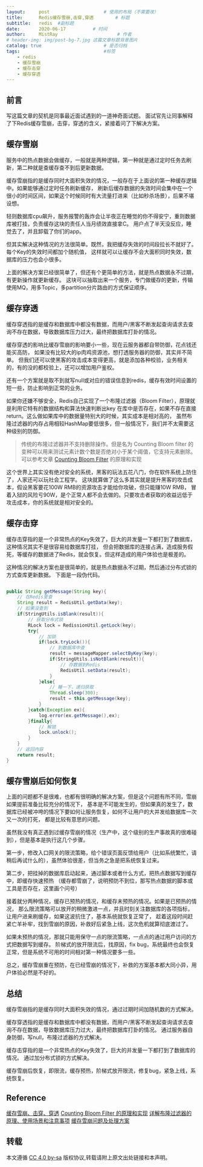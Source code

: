 ```yaml
---
layout:     post                    # 使用的布局（不需要改）
title:      Redis缓存雪崩,击穿,穿透        # 标题 
subtitle:   redis  #副标题
date:       2020-06-17          # 时间
author:     MistRay                      # 作者
# header-img: img/post-bg-7.jpg 这篇文章标题背景图片
catalog: true                       # 是否归档
tags:                               #标签
    - redis
    - 缓存雪崩
    - 缓存击穿
    - 缓存穿透
---
```

## 前言
写这篇文章的契机是同事最近面试遇到的一道神奇面试题。
面试官先让同事解释了下Redis缓存雪崩，击穿，穿透的含义，紧接着问了下解决方案。

## 缓存雪崩
服务中的热点数据会做缓存，一般就是两种逻辑，第一种就是通过定时任务去刷新，第二种就是查缓存查不到后更新数据。

缓存雪崩指的是缓存同时大面积失效的情况，一般存在于上面说的第一种缓存逻辑中。如果能够通过定时任务刷新缓存，
刷新后缓存数据的失效时间会集中在一个很小的时间区间，如果这个时候同时有大流量打进来（比如秒杀场景），后果不堪设想。

轻则数据库cpu飙升，服务报警的轰炸会让半夜正在睡觉的你不得安宁，重则数据库被打挂，负责缓存这块的责任人当月绩效直接拿C。
用户点了半天没反应，睡觉去了，并且卸载了你们的app。

但其实解决这种情况的方法很简单。既然，我把缓存失效的时间段拉长不就好了。每个Key的失效时间都加个随机值，
这样就可以让缓存不会大面积同时失效，数据库的压力也会小很多。

上面的解决方案已经很简单了，但还有个更简单的方法，就是热点数据永不过期，有更新操作就更新缓存。
这块可以抽取出来一个服务，专门做缓存的更新，传输使用MQ，用多Topic，多partition分片路由的方式保证顺序。

## 缓存穿透
缓存穿透指的是缓存和数据库中都没有数据，而用户/黑客不断发起查询请求去查询不存在数据，导致数据库压力过大，最终把数据库打卦的情况。

缓存穿透的影响比缓存雪崩的影响要小一些，现在云服务器都自带防御，花点钱还能买高防，
如果没有比较大的ip肉鸡资源池，想打透服务器的防御，其实并不简单。
但我们还可以使黑客的攻击成本变得更高，就是添加各种校验，业务相关的，有的没的都校验上，还可以增加用户鉴权。

还有一个方案就是取不到就写null或对应的错误信息到redis，缓存有效时间设置的短一些，防止影响到正常的业务。

如果你还嫌不够安全，Redis自己实现了一个布隆过滤器（Bloom Filter），原理就是利用它特有的数据结构和算法快速判断出key
在库中是否存在，如果不存在直接return。这么做如果库中的数据量特别大的时候，其实成本是相对高的，
虽然布隆过滤器的内存占用相较HashMap要低很多，但一般情况下，我们并不太需要这种级别的防御。

>传统的布隆过滤器并不支持删除操作。但是名为 Counting Bloom filter 的变种可以用来测试元素计数个数是否绝对小于某个阈值，它支持元素删除。
可以参考文章 [Counting Bloom Filter](https://cloud.tencent.com/developer/article/1136056) 的原理和实现


这个世界上其实没有绝对安全的系统，黑客的玩法五花八门，你在软件系统上防住了，人家还可以玩社会工程学。
这块就算做了这么多其实就是提升黑客的攻击成本，假设黑客要花100W RMB的资源攻击才能给你攻破，但只能赚10W RMB，
冒着入狱的风险亏90W，是个正常人都不会去做的。只要攻击者获取的收益远低于攻击成本，你的系统就是相对安全的。

## 缓存击穿
缓存击穿指的是一个非常热点的Key失效了，巨大的并发量一下都打到了数据库，这种情况其实不是很容易给数据库打挂，
但会把数据库的连接占满，造成服务假死，等缓存的数据进了Redis，就会恢复。但这样造成的用户体验也是极差的。

这种情况的解决方案也是很简单的，就是热点数据永不过期，然后通过分布式锁的方式查库更新数据。
下面是一段伪代码。

```java

public String getMessage(String key){
    // 在Redis里查
    String result = RedisUtil.getData(key);
    // 如果没查到
    if(StringUtils.isBlank(result)){
        // 获取分布式锁
        RLock lock = RedissionUtil.getLock(key);
        try{
            // 加锁
            if(lock.tryLock()){
                // 到数据库中查
                result = messageMapper.selectByKey(key);
                if(StringUtils.isNotBlank(result)){
                    // 存数据到Redis
                    RedisUtil.setData(result);
                }
            }else{
                // 睡一下，递归获取
                Thread.sleep(300);
                result = this.getMessage(key);
            }
        }catch(Exception ex){
            log.error(ex.getMessage(),ex);
        }finally{
            // 解锁
            lock.unlock();
        }
    }
    // 返回内容
    return result;
}

```

## 缓存雪崩后如何恢复
上面的问题都不是很难，也都有很明确的解决方案，但是这个问题有所不同，雪崩如果提前准备比较充分的情况下，
基本是不可能发生的，但如果真的发生了，数据库已经被冲垮的情况下要如何让服务恢复，如何不让用户的大并发给数据库一次又一次的打死，
都是比较有意思的问题。

虽然我没有真正遇到过缓存雪崩的情况（生产中，这个级别的生产事故真的很难碰到），但是基本是执行这几个步骤。  

第一步，修改入口网关的限流策略，给个错误页面反馈给用户（比如系统繁忙，请稍后再试什么的），虽然体验很差，但当务之急是把系统恢复过来。

第二步，把挂掉的数据库启动起来，通过脚本或者什么方式，把热点数据写到缓存中，即缓存快速预热
（缓存都雪崩了，说明预防不到位，那写热点数据的脚本或工具是否存在，这里画个问号）

接着就分两种情况，缓存已预热的情况，和缓存未预热的情况。如果是已预热的情况，
那么限流策略可以放开的稍微激进一点，并且时刻关注数据库的各项指标，让用户进来刷缓存，如果这波抗住了，基本系统就恢复正常了，
趁着这段时间赶紧亡羊补牢，找到雪崩的原因，补救好后紧急上线，这次危机就算彻底渡过了。

如果未预热的情况，那就只能用保守一点的限流策略，一点点的通过用户访问的方式把数据写到缓存。
阶梯式的放开限流后，找原因，fix bug，系统最终也会恢复正常，但是系统不可用的时间相对第一种情况要多一些。

总之，缓存雪崩重在预防，在已经雪崩的情况下，补救的方案基本都大同小异，用户体验必然是不好的。


## 总结
缓存雪崩指的是缓存同时大面积失效的情况，通过过期时间加随机数的方式解决。

缓存穿透指的是缓存和数据库中都没有数据，而用户/黑客不断发起查询请求去查询不存在数据，导致数据库压力过大，最终把数据库打卦的情况。
通过服务器自身防御，写null，布隆过滤器的方式解决。

缓存击穿指的是一个非常热点的Key失效了，巨大的并发量一下都打到了数据库的情况。
通过加分布式锁的方式解决。

缓存雪崩后恢复，即限流，缓存预热，阶梯式放开限流，修复bug，紧急上线，系统恢复。

## Reference
[缓存雪崩、击穿、穿透](https://mp.weixin.qq.com/s/knz-j-m8bTg5GnKc7oeZLg)
[Counting Bloom Filter 的原理和实现](https://cloud.tencent.com/developer/article/1136056)
[详解布隆过滤器的原理、使用场景和注意事项](https://www.jianshu.com/p/2104d11ee0a2)
[缓存雪崩问题及处理方案](https://www.cnblogs.com/hadley/p/9979785.html)
## 转载

本文遵循 [CC 4.0 by-sa](https://creativecommons.org/licenses/by-sa/4.0/) 版权协议,转载请附上原文出处链接和本声明。